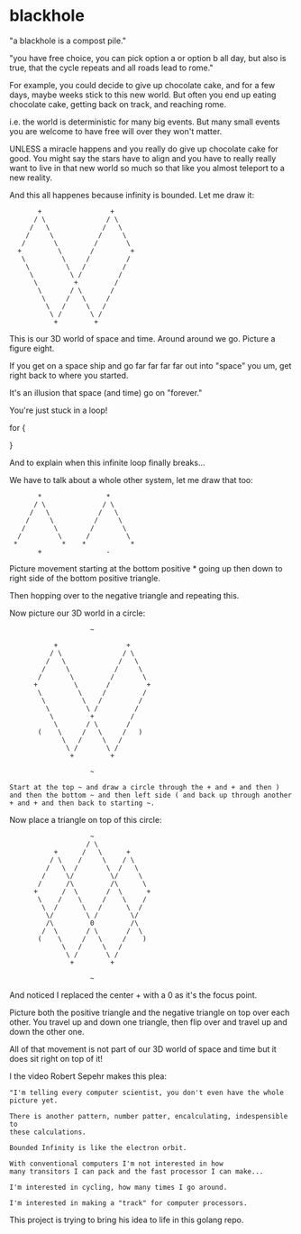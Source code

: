 # blackhole

"a blackhole is a compost pile."

"you have free choice, you can pick option a or option b all day, but also is true, that the cycle repeats and all roads lead to rome."

For example, you could decide to give up chocolate cake, and for a few days, maybe weeks stick to this new world. But often you end up eating chocolate cake, getting back on track, and reaching rome.

i.e. the world is deterministic for many big events. But many small events you are welcome to have free will over they won't matter.

UNLESS a miracle happens and you really do give up chocolate cake for good. You might say the stars have to align and you have to really really want to live in that new world so much so that like you almost teleport to a new reality.

And this all happenes because infinity is bounded. Let me draw it:

           +                 +
          / \               / \
         /   \             /   \
        /     \           /     \
       /       \         /       \
      +         \       /         +
       \         \     /         /  
        \         \   /         /  
         \         \ /         /  
          \         +         /
           \       / \       /
            \     /   \     /
             \   /     \   /
              \ /       \ /
               +         +


This is our 3D world of space and time. Around around we go. Picture a figure eight.

If you get on a space ship and go far far far far out into "space" you um, get right back
to where you started.

It's an illusion that space (and time) go on "forever."

You're just stuck in a loop!

for {


}

And to explain when this infinite loop finally breaks...

We have to talk about a whole other system, let me draw that too:


```
       *                *
      / \              / \
     /   \            /   \
    /     \          /     \
   /       \        /       \
  /         \      /         \
 *           *    *           *
       +                -
```

Picture movement starting at the bottom positive * going up
then down to right side of the bottom positive triangle.

Then hopping over to the negative triangle and repeating this.

Now picture our 3D world in a circle:

```
                    ~
                    
           +                 +
          / \               / \
         /   \             /   \
        /     \           /     \
       /       \         /       \
      +         \       /         +
       \         \     /         /  
        \         \   /         /  
         \         \ /         /         
          \         +         /
           \       / \       /
       (    \     /   \     /   )         
             \   /     \   /      
              \ /       \ /
               +         +

                    ~
```

```
Start at the top ~ and draw a circle through the + and + and then )
and then the bottom ~ and then left side ( and back up through another
+ and + and then back to starting ~.
```

Now place a triangle on top of this circle:

```
                    ~
                   / \ 
           +      /   \      +
          / \    /     \    / \
         /   \  /       \  /   \
        /     \/         \/     \
       /      /\         /\      \
      +      /  \       /  \      +
       \    /    \     /    \    /  
        \  /      \   /      \  /  
         \/        \ /        \/         
         /\         0         /\
        /  \       / \       /  \
       (    \     /   \     /    )     
             \   /     \   /      
              \ /       \ /
               +         +

                    ~

```

And noticed I replaced the center + with a 0 as it's the focus point.

Picture both the positive triangle and the negative triangle on top
over each other. You travel up and down one triangle, then flip over
and travel up and down the other one.

All of that movement is not part of our 3D world of space and time
but it does sit right on top of it!

I the video Robert Sepehr makes this plea:

```
"I'm telling every computer scientist, you don't even have the whole
picture yet.

There is another pattern, number patter, encalculating, indespensible to
these calculations.

Bounded Infinity is like the electron orbit.

With conventional computers I'm not interested in how
many transitors I can pack and the fast processor I can make...

I'm interested in cycling, how many times I go around.

I'm interested in making a "track" for computer processors.
```

This project is trying to bring his idea to life in this golang repo.


